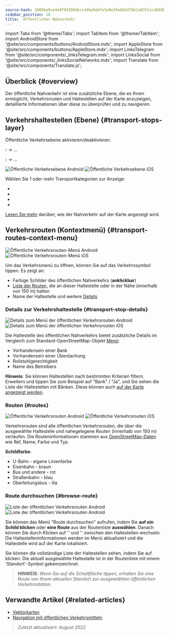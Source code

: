 ```yaml
---
source-hash: 1089ba9ce4a9f9d1985bccd4ba5ebfe5e0e35eb8437bb1a83fe1c4859bf5a769
sidebar_position: 10
title:  Öffentlicher Nahverkehr
---
```

import Tabs from '@theme/Tabs';
import TabItem from '@theme/TabItem';
import AndroidStore from '@site/src/components/buttons/AndroidStore.mdx';
import AppleStore from '@site/src/components/buttons/AppleStore.mdx';
import LinksTelegram from '@site/src/components/_linksTelegram.mdx';
import LinksSocial from '@site/src/components/_linksSocialNetworks.mdx';
import Translate from '@site/src/components/Translate.js';



## Überblick {#overview}

Der öffentliche Nahverkehr ist eine zusätzliche Ebene, die es Ihnen ermöglicht, Verkehrsrouten und Haltestellen auf der Karte anzuzeigen, detaillierte Informationen über diese zu überprüfen und zu navigieren.

## Verkehrshaltestellen (Ebene) {#transport-stops-layer}

Öffentliche Verkehrsebene aktivieren/deaktivieren:

**<Translate android="true" ids="android_button_seq"/>:** *<Translate android="true" ids="shared_string_menu,configure_map,rendering_category_transport"/> →* &#8230;

<p> </p>

**<Translate ios="true" ids="ios_button_seq"/>:** *<Translate ios="true" ids="shared_string_menu,configure_map,rendering_category_transport"/> →* &#8230;

<p> </p>

![Öffentliche Verkehrsebene Android](@site/static/img/map/pt_layer_android.png) ![Öffentliche Verkehrsebene iOS](@site/static/img/map/pt_layer_ios.png)

Wählen Sie 1 oder mehr Transportkategorien zur Anzeige:

- <Translate android="true" ids="rendering_attr_transportStops_name"/>
- <Translate android="true" ids="rendering_attr_publicTransportMode_name"/>
- <Translate android="true" ids="rendering_attr_tramTrainRoutes_name"/>
- <Translate android="true" ids="rendering_attr_subwayMode_name"/>

[Lesen Sie mehr](../map/vector-maps.md#transport) darüber, wie der Nahverkehr auf der Karte angezeigt wird.


## Verkehrsrouten (Kontextmenü) {#transport-routes-context-menu}

![Öffentliche Verkehrsrouten-Menü Android](@site/static/img/map/pt_routemenu_android.png) ![Öffentliche Verkehrsrouten-Menü iOS](@site/static/img/map/pt_routemenu_ios.png)

Um das Verkehrsmenü zu öffnen, können Sie auf das Verkehrssymbol tippen. Es zeigt an:

- Farbige Schilder des öffentlichen Nahverkehrs (**anklickbar**)
- [Liste der Routen](#routes), die an dieser Haltestelle oder in der Nähe (innerhalb von 150 m) halten
- Name der Haltestelle und weitere [Details](#transport-stop-details)

### Details zur Verkehrshaltestelle {#transport-stop-details}

![Details zum Menü der öffentlichen Verkehrsrouten Android](@site/static/img/map/pt_routemenu_details_android.png) ![Details zum Menü der öffentlichen Verkehrsrouten iOS](@site/static/img/map/pt_routemenu_details_ios.png)

Die Haltestelle des öffentlichen Nahverkehrs bietet zusätzliche Details im Vergleich zum Standard-OpenStreetMap-Objekt [Menü](../map/map-context-menu.md#details):

- Vorhandensein einer Bank
- Vorhandensein einer Überdachung
- Rollstuhlgerechtigkeit
- Name des Betreibers

**Hinweis**: Sie können Haltestellen nach bestimmten Kriterien filtern. Erweitern und tippen Sie zum Beispiel auf "Bank" / "Ja", und Sie sehen die Liste der Haltestellen mit Bänken. Diese können auch [auf der Karte angezeigt werden](../map/point-layers-on-map.md#points-of-interest-pois).


### Routen {#routes}

![Öffentliche Verkehrsrouten Android](@site/static/img/map/pt_routes_android.png) ![Öffentliche Verkehrsrouten iOS](@site/static/img/map/pt_routes_ios.png)

Verkehrsrouten sind alle öffentlichen Verkehrsrouten, die über die ausgewählte Haltestelle und nahegelegene Routen (innerhalb von 150 m) verlaufen. Die Routeninformationen stammen aus [OpenStreetMap-Daten](https://wiki.openstreetmap.org/wiki/Public_transport) wie Ref, Name, Farbe und Typ.

**Schildfarbe**:

- U-Bahn - eigene Linienfarbe
- Eisenbahn - braun
- Bus und andere - rot
- Straßenbahn - blau
- Oberleitungsbus - lila

### Route durchsuchen {#browse-route}

![Liste der öffentlichen Verkehrsrouten Android](@site/static/img/map/pt_route_list_android.png)  ![Liste der öffentlichen Verkehrsrouten Android](@site/static/img/map/pt_route_list_ios.png)

Sie können das Menü "Route durchsuchen" aufrufen, indem Sie **auf ein Schild klicken** oder **eine Route** aus der Routenliste **auswählen**. Danach können Sie durch Klicken auf '<Translate android="true" ids="shared_string_previous"/>' und '<Translate android="true" ids="shared_string_next"/>' zwischen den Haltestellen wechseln. Die Haltestelleninformationen werden im Menü aktualisiert und die Haltestelle wird auf der Karte lokalisiert.

Sie können die vollständige Liste der Haltestellen sehen, indem Sie auf <Translate android="true" ids="rendering_category_details"/> klicken. Die aktuell ausgewählte Haltestelle ist in der Routenliste mit einem 'Standort'-Symbol gekennzeichnet.

> **HINWEIS**: *Wenn Sie auf die Schaltfläche <Translate android="true" ids="get_directions"/> tippen, erhalten Sie eine Route von Ihrem aktuellen Standort zur ausgewählten öffentlichen Verkehrsstation.*


## Verwandte Artikel {#related-articles}

- [Vektorkarten](../map/vector-maps.md)
- [Navigation mit öffentlichen Verkehrsmitteln](../navigation/routing/public-transport-navigation.md)

> *Zuletzt aktualisiert: August 2022*